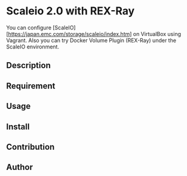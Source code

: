 # Scaleio 2.0 with REX-Ray

You can configure [ScaleIO][https://japan.emc.com/storage/scaleio/index.htm] on VirtualBox using Vagrant. Also you can try Docker Volume Plugin (REX-Ray) under the ScaleIO environment.

## Description

## Requirement

## Usage

## Install

## Contribution

## Author


